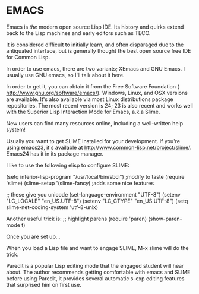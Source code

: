 EMACS
====

Emacs is *the* modern open source Lisp IDE. Its history and quirks
extend back to the Lisp machines and early editors such as TECO.

It is considered difficult to initially learn, and often disparaged
due to the antiquated interface, but is generally thought the best open
source free IDE for Common Lisp.

In order to use emacs, there are two variants; XEmacs and GNU Emacs. I
usually use GNU emacs, so I'll talk about it here.

In order to get it, you can obtain it from the Free Software
Foundation ( http://www.gnu.org/software/emacs/). Windows, Linux, and
OSX versions are available. It's also available via most Linux
distributions package repositories.  The most recent version is 24; 23
is also recent and works well with the Superior Lisp Interaction Mode
for Emacs, a.k.a Slime.

New users can find many resources online, including a well-written
help system!

Usually you want to get SLIME installed for your development. If
you're using emacs23, it's available at
http://www.common-lisp.net/project/slime/. Emacs24 has it in its
package manager.

I like to use the following elisp to configure SLIME:


(setq inferior-lisp-program  "/usr/local/bin/sbcl") ;modify to taste
(require 'slime)
(slime-setup '(slime-fancy) 	;adds some nice features

;; these give you unicode
(set-language-environment "UTF-8")
(setenv "LC_LOCALE" "en_US.UTF-8")
(setenv "LC_CTYPE" "en_US.UTF-8")
(setq slime-net-coding-system 'utf-8-unix)


Another useful trick is:
;; highlight parens
(require 'paren)
(show-paren-mode t)

Once you are set up...

When you load a Lisp file and want to engage SLIME, M-x slime will do
the trick.

Paredit is a popular Lisp editing mode that the engaged student will
hear about. The author recommends getting comfortable with emacs and
SLIME before using Paredit, it provides several automatic s-exp
editing features that surprised him on first use.
